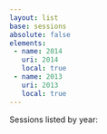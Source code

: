 ```yaml
---
layout: list
base: sessions
absolute: false
elements:
 - name: 2014
   uri: 2014
   local: true
 - name: 2013
   uri: 2013
   local: true
---
```

Sessions listed by year:
